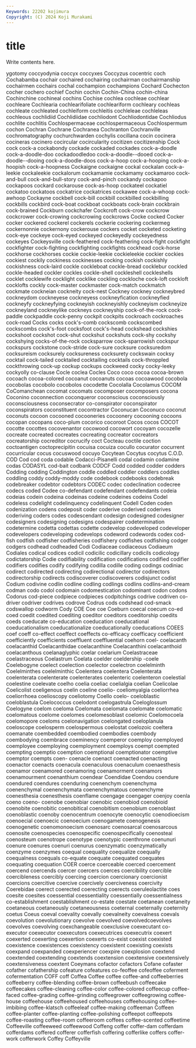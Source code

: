 ```yaml
---
Keywords: 22202 kojimura
Copyright: (C) 2024 Koji Murakami
---
```


# title

Write contents here.



ygotomy coccyodynia
coccyx coccyxes Coccyzus cocentric coch Cochabamba cochair cochaired cochairing cochairman
cochairmanship cochairmen cochairs cochal cochampion cochampions Cochard Cochecton cocher cochero
cochief Cochin cochin Cochin-China cochin-china Cochinchine cochineal cochins Cochise cochlea
cochleae cochlear cochleare Cochlearia cochlearifoliate cochleariform cochleary cochleas cochleate cochleated
cochleiform cochleitis cochleleae cochleleas cochleous cochlidiid Cochlidiidae cochliodont Cochliodontidae Cochliodus
cochlite cochlitis Cochlospermaceae cochlospermaceous Cochlospermum cochon Cochran Cochrane Cochranea Cochranton
Cochranville cochromatography cochurchwarden cochylis cocillana cocin cocinera cocineras cocinero cocircular
cocircularity cocitizen cocitizenship Cock cock cock-a cockabondy cockade cockaded cockades
cock-a-doodle cock-a-doodle-doo cockadoodledoo cock-a-doodle--dooed cock-a-doodle--dooing cock-a-doodle-doos cock-a-hoop cock-a-hooping cock-a-hoopish cock-a-hoopness
Cockaigne cockaigne cockal cockalan cock-a-leekie cockaleekie cockalorum cockamamie cockamamy cockamaroo
cock-and-bull cock-and-bull-story cock-and-pinch cockandy cockapoo cockapoos cockard cockarouse cock-as-hoop cockateel
cockatiel cockatoo cockatoos cockatrice cockatrices cockawee cock-a-whoop cock-awhoop Cockayne cockbell
cock-bill cockbill cockbilled cockbilling cockbills cockbird cock-boat cockboat cockboats cock-brain
cockbrain cock-brained Cockburn cockchafer Cockcroft cock-crow cockcrow cockcrower cock-crowing cockcrowing
cockcrows Cocke cocked Cocker cocker cockered cockerel cockerels cockerie cockering
cockermeg cockernonnie cockernony cockerouse cockers cocket cocketed cocketing cock-eye cockeye
cock-eyed cockeyed cockeyedly cockeyedness cockeyes Cockeysville cock-feathered cock-feathering cock-fight cockfight
cockfighter cock-fighting cockfighting cockfights cockhead cock-horse cockhorse cockhorses cockie cockie-leekie
cockieleekie cockier cockies cockiest cockily cockiness cockinesses cocking cockish cockishly
cockishness cock-laird cockle cockleboat cockle-bread cocklebur cockled cockle-headed cockler cockles
cockle-shell cockleshell cockleshells cocklet cocklewife cocklight cocklike cockling cockloche cock-loft
cockloft cocklofts cockly cock-master cockmaster cock-match cockmatch cockmate cockneian cockneity
cock-nest Cockney cockney cockneybred cockneydom cockneyese cockneyess cockneyfication cockneyfied cockneyfy
cockneyfying cockneyish cockneyishly cockneyism cockneyize cockneyland cockneylike cockneys cockneyship cock-of-the-rock
cock-paddle cockpaddle cock-penny cockpit cockpits cockroach cockroaches cock-road Cocks cocks
cock's-comb cockscomb cockscombed cockscombs cock's-foot cocksfoot cock's-head cockshead cockshies cockshoot
cockshot cock-shut cockshut cockshuts cock-shy cockshy cockshying cocks-of-the-rock cocksparrow cock-sparrowish
cockspur cockspurs cockstone cock-stride cock-sure cocksure cocksuredom cocksureism cocksurely cocksureness
cocksurety cockswain cocksy cocktail cock-tailed cocktailed cocktailing cocktails cock-throppled cockthrowing
cock-up cockup cockups cockweed cocky cocky-leeky cockyolly co-clause Cocle coclea
Cocles Coco coco cocoa cocoa-brown cocoach cocoa-colored cocoanut cocoanuts cocoas
cocoawood cocobola cocobolas cocobolo cocobolos cocodette Cocolalla Cocolamus COCOM CoComanchean
cocomat cocomats cocomposer cocomposers cocona Coconino coconnection coconqueror coconscious coconsciously
coconsciousness coconsecrator co-conspirator coconspirator coconspirators coconstituent cocontractor Coconucan Coconuco coconut
coconuts cocoon cocooned cocooneries cocoonery cocooning cocoons cocopan cocopans coco-plum
cocorico cocoroot Cocos cocos COCOT cocotte cocottes cocovenantor cocowood cocowort
cocoyam cocozelle cocreate cocreated cocreates cocreating cocreator cocreators cocreatorship cocreditor
cocrucify coct Cocteau coctile coction coctoantigen coctoprecipitin cocuisa cocuiza cocullo
cocurator cocurrent cocurricular cocus cocuswood cocuyo Cocytean Cocytus cocytus C.O.D.
COD Cod cod coda codable Codacci-Pisanelli codal codamin codamine codas
CODASYL cod-bait codbank CODCF Codd codded codder codders Codding codding
Coddington coddle coddled coddler coddlers coddles coddling coddy coddy-moddy code
codebook codebooks codebreak codebreaker codebtor codebtors CODEC codec codeclination codecree
codecs coded Codee co-defendant codefendant codefendants codeia codeias codein codeina
codeinas codeine codeines codeins Codel codeless codelight codelinquency codelinquent Codell
Coden coden codenization codens codeposit coder coderive coderived coderives coderiving
coders codes codescendant codesign codesigned codesigner codesigners codesigning codesigns codespairer
codetermination codetermine codetta codettas codette codevelop codeveloped codeveloper codevelopers codeveloping
codevelops codeword codewords codex cod-fish codfish codfisher codfisheries codfishery codfishes
codfishing codger codgers codhead codheaded Codi Codiaceae codiaceous Codiaeum Codiales
codical codices codicil codicilic codicillary codicils codicology codictatorship Codie codifiability
codification codifications codified codifier codifiers codifies codify codifying codilla codille
coding codings codiniac codirect codirected codirecting codirectional codirector codirectors codirectorship
codirects codiscoverer codiscoverers codisjunct codist Codium codivine codlin codline codling
codlings codlins codlins-and-cream codman codo codol codomain codomestication codominant codon
codons Codorus cod-piece codpiece codpieces codpitchings codrive codriven co-driver codriver
codrives codrove Codrus cods codshead cod-smack codswallop codworm Cody COE
Coe coe Coeburn coecal coecum co-ed coed coedit coedited coediting
coeditor coeditors coeditorship coedits coeds coeducate co-education coeducation coeducational coeducationalism
coeducationalize coeducationally coeducations COEES coef coeff co-effect coeffect coeffects co-efficacy
coefficacy coefficient coefficiently coefficients coeffluent coeffluential coehorn coel- coelacanth coelacanthid
Coelacanthidae coelacanthine Coelacanthini coelacanthoid coelacanthous coelanaglyphic coelar coelarium Coelastraceae coelastraceous
Coelastrum Coelata coelder coeldership -coele Coelebogyne coelect coelection coelector coelectron
coelelminth Coelelminthes coelelminthic Coelentera coelentera Coelenterata coelenterata coelenterate coelenterates coelenteric
coelenteron coelestial coelestine coelevate coelho coelia coeliac coelialgia coelian Coelicolae
Coelicolist coeligenous coelin coeline coelio- coeliomyalgia coeliorrhea coeliorrhoea coelioscopy coeliotomy
Coello coelo- coeloblastic coeloblastula Coelococcus coelodont coelogastrula Coeloglossum Coelogyne coelom
coeloma Coelomata coelomata coelomate coelomatic coelomatous coelome coelomes coelomesoblast coelomic
Coelomocoela coelomopore coeloms coelonavigation coelongated coeloplanula coeloscope coelosperm coelospermous coelostat
coelozoic coeltera coemanate coembedded coembodied coembodies coembody coembodying coembrace coeminency
coemperor coemploy coemployed coemployee coemploying coemployment coemploys coempt coempted coempting
coemptio coemption coemptional coemptionator coemptive coemptor coempts coen- coenacle coenact
coenacted coenacting coenactor coenacts coenacula coenaculous coenaculum coenaesthesis coenamor coenamored
coenamoring coenamorment coenamors coenamourment coenanthium coendear Coendidae Coendou coendure coendured
coendures coenduring coenenchym coenenchyma coenenchymal coenenchymata coenenchymatous coenenchyme coenesthesia coenesthesis
coenflame coengage coengager coenjoy coenla coeno coeno- coenobe coenobiar coenobic
coenobiod coenobioid coenobite coenobitic coenobitical coenobitism coenobium coenoblast coenoblastic coenoby
coenocentrum coenocyte coenocytic coenodioecism coenoecial coenoecic coenoecium coenogamete coenogenesis coenogenetic
coenomonoecism coenosarc coenosarcal coenosarcous coenosite coenospecies coenospecific coenospecifically coenosteal coenosteum
coenotrope coenotype coenotypic coenthrone coenunuri coenure coenures coenuri coenurus coenzymatic
coenzymatically coenzyme coenzymes coequal coequality coequalize coequally coequalness coequals co-equate
coequate coequated coequates coequating coequation COER coerce coerceable coerced coercement
coercend coercends coercer coercers coerces coercibility coercible coercibleness coercibly coercing
coercion coercionary coercionist coercions coercitive coercive coercively coerciveness coercivity Coerebidae
coerect coerected coerecting coerects coeruleolactite coes coesite coesites coessential coessentiality
coessentially coessentialness co-establishment coestablishment co-estate coestate coetanean coetaneity coetaneous coetaneously
coetaneousness coeternal coeternally coeternity coetus Coeus coeval coevality coevally coevalneity
coevalness coevals coevolution coevolutionary coevolve coevolved coevolvedcoevolves coevolves coevolving coexchangeable
coexclusive coexecutant co-executor coexecutor coexecutors coexecutrices coexecutrix coexert coexerted coexerting
coexertion coexerts co-exist coexist coexisted coexistence coexistences coexistency coexistent coexisting
coexists coexpand coexpanded coexperiencer coexpire coexplosion coextend coextended coextending coextends
coextension coextensive coextensively coextensiveness coextent Coeymans cofactor cofactors Cofane cofaster
cofather cofathership cofeature cofeatures co-feoffee cofeoffee coferment cofermentation COFF coff
Coffea Coffee coffee coffee-and coffeeberries coffeeberry coffee-blending coffee-brown coffeebush coffeecake
coffeecakes coffee-cleaning coffee-color coffee-colored coffeecup coffee-faced coffee-grading coffee-grinding coffeegrower coffeegrowing
coffee-house coffeehouse coffeehoused coffeehouses coffeehousing coffee-imbibing coffee-klatsch coffeeleaf coffee-making coffeeman
Coffeen coffee-planter coffee-planting coffee-polishing coffeepot coffeepots coffee-roasting coffee-room coffeeroom coffees
coffee-scented coffeetime Coffeeville coffeeweed coffeewood Coffeng coffer coffer-dam cofferdam cofferdams
coffered cofferer cofferfish coffering cofferlike coffers coffer-work cofferwork Coffey Coffeyville
